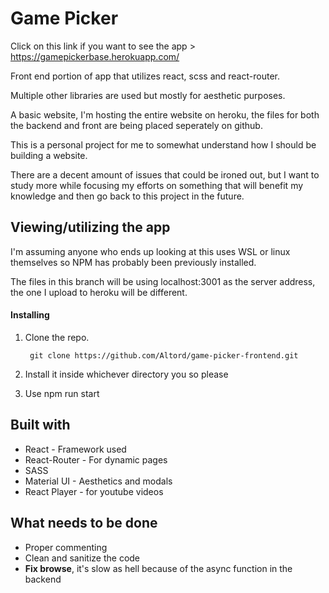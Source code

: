 # Game Picker 
Click on this link if you want to see the app > https://gamepickerbase.herokuapp.com/

Front end portion of app that utilizes react, scss and react-router. 

Multiple other libraries are used but mostly for aesthetic purposes.


A basic website, I'm hosting the entire website on heroku, the files for both the backend and front are being placed seperately on github.

This is a personal project for me to somewhat understand how I should be building a website.

There are a decent amount of issues that could be ironed out, but I want to study more while focusing my efforts on something that will benefit my knowledge and then go back to this project in the future.


## Viewing/utilizing the app


I'm assuming anyone who ends up looking at this uses WSL or linux themselves so NPM has probably been previously installed.

The files in this branch will be using localhost:3001 as the server address, the one I upload to heroku will be different.

#### Installing


1. Clone the repo.

        git clone https://github.com/Altord/game-picker-frontend.git
2. Install it inside whichever directory you so please
3. Use npm run start

## Built with 
* React - Framework used
* React-Router - For dynamic pages
* SASS
* Material UI - Aesthetics and modals
* React Player - for youtube videos

## What needs to be done
* Proper commenting
* Clean and sanitize the code
* **Fix browse**, it's slow as hell because of the async function in the backend
